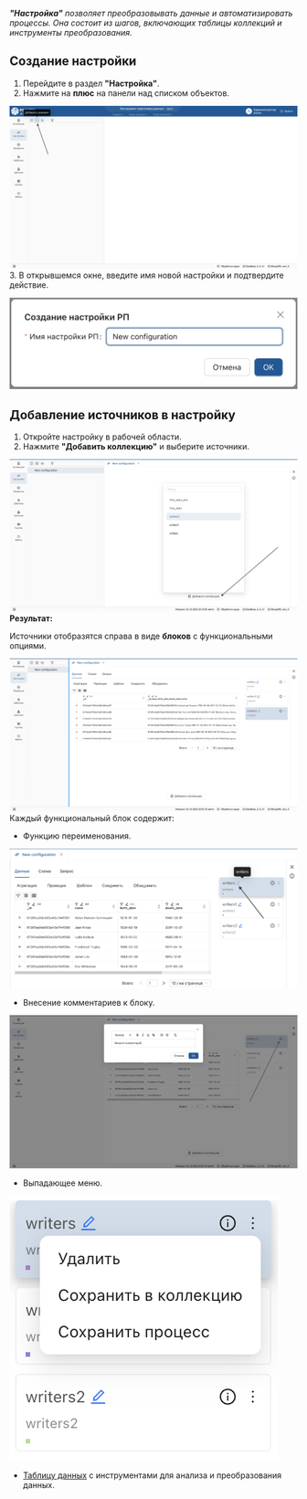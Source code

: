 _**"Настройка"** позволяет преобразовывать данные и автоматизировать процессы. Она состоит из шагов, 
включающих таблицы коллекций и инструменты преобразования._
## Создание настройки
1. Перейдите в раздел **"Настройка"**.
2. Нажмите на **плюс** на панели над списком объектов.

![1_Create_config_element.png](../../images/4_Nastroyka/4_1_Create_nastroyka/1_Create_config_element.png)
3. В открывшемся окне, введите имя новой настройки и подтвердите действие.

![2_Configuration_create_window.png](../../images/4_Nastroyka/4_1_Create_nastroyka/2_Configuration_create_window.png)
## Добавление источников в настройку
1. Откройте настройку в рабочей области.
2. Нажмите **"Добавить коллекцию"** и выберите источники.

![3_Choose_source_list.png](../../images/4_Nastroyka/4_1_Create_nastroyka/3_Choose_sourse_list.png)
**Результат:** 

Источники отобразятся справа в виде **блоков** с функциональными опциями.

![4_Configuration_block_element.png](../../images/4_Nastroyka/4_1_Create_nastroyka/4_Configuration_block_element.png)
Каждый функциональный блок содержит:

* Функцию переименования.

![5_rename_block_element.png](../../images/4_Nastroyka/4_1_Create_nastroyka/5_rename_block_element.png)

* Внесение комментариев к блоку.

![6_add_comments_to_block.png](../../images/4_Nastroyka/4_1_Create_nastroyka/6_add_comments_to_block.png)

* Выпадающее меню.

![7_water_menu.png](../../images/4_Nastroyka/4_1_Create_nastroyka/7_water_menu.png)

* [Таблицу данных](../Преобразование%20данных/Таблица%20коллекции.md) с инструментами для анализа и преобразования данных.



